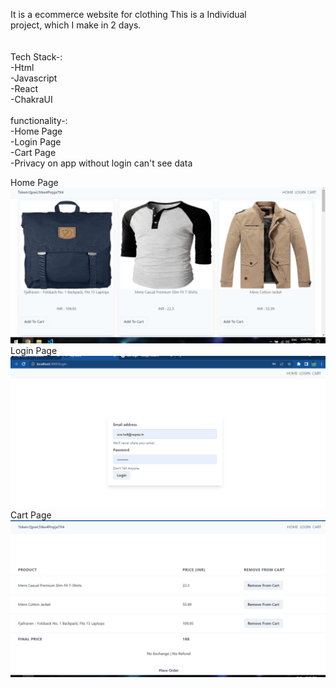 It is a ecommerce website for clothing This is a Individual<br/>
project, which I make in 2 days.
<br/>
<br/>
<br/>
Tech Stack-:<br/>
-Html<br/>
-Javascript<br/>
-React<br/>
-ChakraUI<br/>
<br/>
functionality-:<br/>
-Home Page<br/>
-Login Page<br/>
-Cart Page<br/>
-Privacy on app without login can't see data<br/>



Home Page<br/>
<img src="homepage.png"/><br/>
Login Page<br/>
<img src="login.png"/><br/>
Cart Page<br/>
<img src="Cartpage.png"/><br/>

